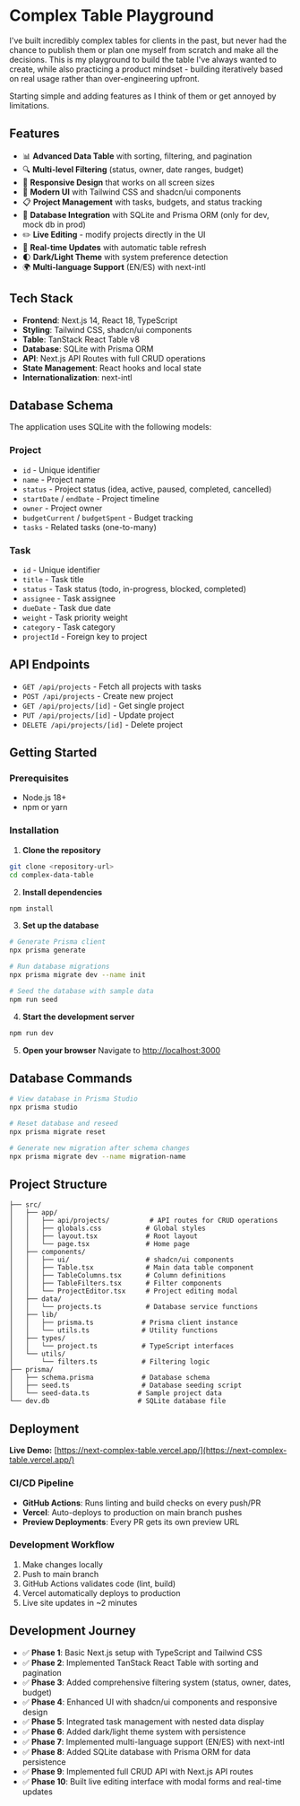 # Complex Table Playground

I've built incredibly complex tables for clients in the past, but never had the chance to publish them or plan one myself from scratch and make all the decisions. This is my playground to build the table I've always wanted to create, while also practicing a product mindset - building iteratively based on real usage rather than over-engineering upfront.

Starting simple and adding features as I think of them or get annoyed by limitations.

## Features

- 📊 **Advanced Data Table** with sorting, filtering, and pagination
- 🔍 **Multi-level Filtering** (status, owner, date ranges, budget)
- 📱 **Responsive Design** that works on all screen sizes
- 🎨 **Modern UI** with Tailwind CSS and shadcn/ui components
- 📋 **Project Management** with tasks, budgets, and status tracking
- 💾 **Database Integration** with SQLite and Prisma ORM (only for dev, mock db in prod)
- ✏️ **Live Editing** - modify projects directly in the UI
- 🔄 **Real-time Updates** with automatic table refresh
- 🌓 **Dark/Light Theme** with system preference detection
- 🌍 **Multi-language Support** (EN/ES) with next-intl

## Tech Stack

- **Frontend**: Next.js 14, React 18, TypeScript
- **Styling**: Tailwind CSS, shadcn/ui components
- **Table**: TanStack React Table v8
- **Database**: SQLite with Prisma ORM
- **API**: Next.js API Routes with full CRUD operations
- **State Management**: React hooks and local state
- **Internationalization**: next-intl

## Database Schema

The application uses SQLite with the following models:

### Project

- `id` - Unique identifier
- `name` - Project name
- `status` - Project status (idea, active, paused, completed, cancelled)
- `startDate` / `endDate` - Project timeline
- `owner` - Project owner
- `budgetCurrent` / `budgetSpent` - Budget tracking
- `tasks` - Related tasks (one-to-many)

### Task

- `id` - Unique identifier
- `title` - Task title
- `status` - Task status (todo, in-progress, blocked, completed)
- `assignee` - Task assignee
- `dueDate` - Task due date
- `weight` - Task priority weight
- `category` - Task category
- `projectId` - Foreign key to project

## API Endpoints

- `GET /api/projects` - Fetch all projects with tasks
- `POST /api/projects` - Create new project
- `GET /api/projects/[id]` - Get single project
- `PUT /api/projects/[id]` - Update project
- `DELETE /api/projects/[id]` - Delete project

## Getting Started

### Prerequisites

- Node.js 18+
- npm or yarn

### Installation

1. **Clone the repository**

```bash
git clone <repository-url>
cd complex-data-table
```

2. **Install dependencies**

```bash
npm install
```

3. **Set up the database**

```bash
# Generate Prisma client
npx prisma generate

# Run database migrations
npx prisma migrate dev --name init

# Seed the database with sample data
npm run seed
```

4. **Start the development server**

```bash
npm run dev
```

5. **Open your browser**
   Navigate to [http://localhost:3000](http://localhost:3000)

## Database Commands

```bash
# View database in Prisma Studio
npx prisma studio

# Reset database and reseed
npx prisma migrate reset

# Generate new migration after schema changes
npx prisma migrate dev --name migration-name
```

## Project Structure

```
├── src/
│   ├── app/
│   │   ├── api/projects/          # API routes for CRUD operations
│   │   ├── globals.css           # Global styles
│   │   ├── layout.tsx            # Root layout
│   │   └── page.tsx              # Home page
│   ├── components/
│   │   ├── ui/                   # shadcn/ui components
│   │   ├── Table.tsx             # Main data table component
│   │   ├── TableColumns.tsx      # Column definitions
│   │   ├── TableFilters.tsx      # Filter components
│   │   └── ProjectEditor.tsx     # Project editing modal
│   ├── data/
│   │   └── projects.ts           # Database service functions
│   ├── lib/
│   │   ├── prisma.ts            # Prisma client instance
│   │   └── utils.ts             # Utility functions
│   ├── types/
│   │   └── project.ts           # TypeScript interfaces
│   └── utils/
│       └── filters.ts           # Filtering logic
├── prisma/
│   ├── schema.prisma            # Database schema
│   ├── seed.ts                  # Database seeding script
│   └── seed-data.ts            # Sample project data
└── dev.db                      # SQLite database file
```

## Deployment

**Live Demo:** [https://next-complex-table.vercel.app/](https://next-complex-table.vercel.app/)

### CI/CD Pipeline

- **GitHub Actions**: Runs linting and build checks on every push/PR
- **Vercel**: Auto-deploys to production on main branch pushes
- **Preview Deployments**: Every PR gets its own preview URL

### Development Workflow

1. Make changes locally
2. Push to main branch
3. GitHub Actions validates code (lint, build)
4. Vercel automatically deploys to production
5. Live site updates in ~2 minutes

## Development Journey

- ✅ **Phase 1**: Basic Next.js setup with TypeScript and Tailwind CSS
- ✅ **Phase 2**: Implemented TanStack React Table with sorting and pagination
- ✅ **Phase 3**: Added comprehensive filtering system (status, owner, dates, budget)
- ✅ **Phase 4**: Enhanced UI with shadcn/ui components and responsive design
- ✅ **Phase 5**: Integrated task management with nested data display
- ✅ **Phase 6**: Added dark/light theme system with persistence
- ✅ **Phase 7**: Implemented multi-language support (EN/ES) with next-intl
- ✅ **Phase 8**: Added SQLite database with Prisma ORM for data persistence
- ✅ **Phase 9**: Implemented full CRUD API with Next.js API routes
- ✅ **Phase 10**: Built live editing interface with modal forms and real-time updates
